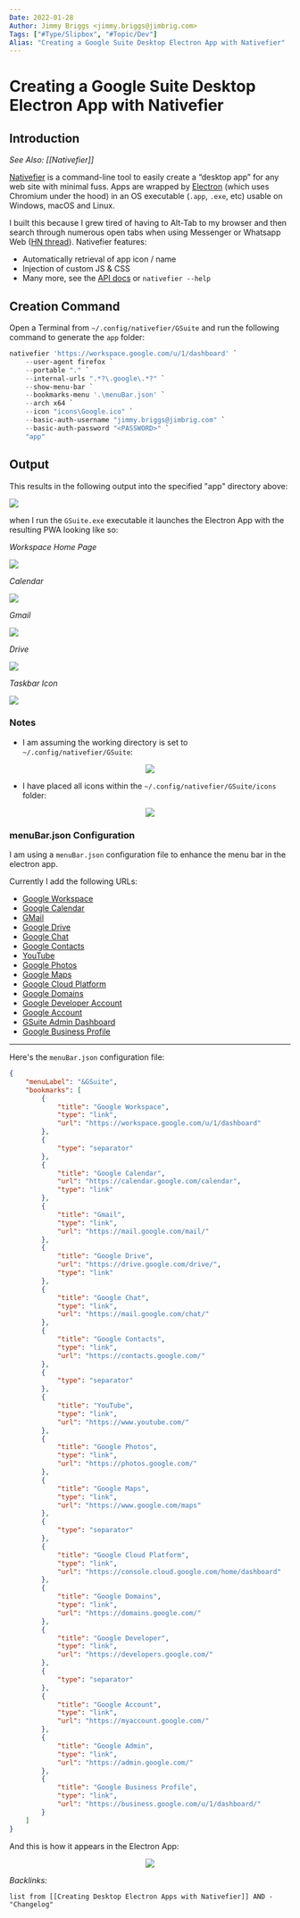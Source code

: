 ```yaml
---
Date: 2022-01-28
Author: Jimmy Briggs <jimmy.briggs@jimbrig.com>
Tags: ["#Type/Slipbox", "#Topic/Dev"]
Alias: "Creating a Google Suite Desktop Electron App with Nativefier"
---
```


# Creating a Google Suite Desktop Electron App with Nativefier

## Introduction

*See Also: [[Nativefier]]*

[Nativefier](https://github.com/nativefier/nativefier) is a command-line tool to easily create a “desktop app” for any web site with minimal fuss. Apps are wrapped by [Electron](https://www.electronjs.org/) (which uses Chromium under the hood) in an OS executable (`.app`, `.exe`, etc) usable on Windows, macOS and Linux.

I built this because I grew tired of having to Alt-Tab to my browser and then search through numerous open tabs when using Messenger or Whatsapp Web ([HN thread](https://news.ycombinator.com/item?id=10930718)). Nativefier features:

-   Automatically retrieval of app icon / name
-   Injection of custom JS & CSS
-   Many more, see the [API docs](https://github.com/nativefier/nativefier/blob/master/API.md) or `nativefier --help`


## Creation Command

Open a Terminal from `~/.config/nativefier/GSuite` and run the following command to generate the `app` folder:

```powershell
nativefier 'https://workspace.google.com/u/1/dashboard' `
	--user-agent firefox `
	--portable "." `
	--internal-urls ".*?\.google\.*?" `
	--show-menu-bar `
	--bookmarks-menu '.\menuBar.json' `
	--arch x64 `
	--icon "icons\Google.ico" `
	--basic-auth-username "jimmy.briggs@jimbrig.com" `
	--basic-auth-password "<PASSWORD>" `
	"app"
```

## Output

This results in the following output into the specified "app" directory above:

![](https://i.imgur.com/ov13uHW.png)

when I run the `GSuite.exe` executable it launches the Electron App with the resulting PWA looking like so:

*Workspace Home Page*

![](https://i.imgur.com/LQF1zYV.png)

*Calendar*

![](https://i.imgur.com/KE5zEtI.png)

*Gmail*

![](https://i.imgur.com/NLLk6qA.png)

*Drive*

![](https://i.imgur.com/hswA04s.png)

*Taskbar Icon*

![](https://i.imgur.com/0czyaiN.png)



### Notes

- I am assuming the working directory is set to `~/.config/nativefier/GSuite`:

<center><img src="https://i.imgur.com/xCVtaoN.png" /></center>

- I have placed all icons within the `~/.config/nativefier/GSuite/icons` folder:

<center><img src="https://i.imgur.com/QA1woKJ.png" /></center>

### menuBar.json Configuration

I am using a `menuBar.json` configuration file to enhance the menu bar in the electron app.
	
Currently I add the following URLs:
	
- [Google Workspace]()  
- [Google Calendar]()  
- [GMail]()  
- [Google Drive]()  
- [Google Chat]()  
- [Google Contacts]()  
- [YouTube]()  
- [Google Photos]()  
- [Google Maps]()  
- [Google Cloud Platform]()  
- [Google Domains]()  
- [Google Developer Account]()  
- [Google Account]()  
- [GSuite Admin Dashboard]()  
- [Google Business Profile]()  

***

Here's the `menuBar.json` configuration file:

```JSON
{
    "menuLabel": "&GSuite",
    "bookmarks": [
		{
			"title": "Google Workspace",
			"type": "link",
			"url": "https://workspace.google.com/u/1/dashboard"
		},
		{
			"type": "separator"
		},
        {
            "title": "Google Calendar",
            "url": "https://calendar.google.com/calendar",
            "type": "link"
        },
        {
            "title": "Gmail",
            "type": "link",
            "url": "https://mail.google.com/mail/"
        },
        {
            "title": "Google Drive",
            "url": "https://drive.google.com/drive/",
            "type": "link"
        },
        {
            "title": "Google Chat",
            "type": "link",
            "url": "https://mail.google.com/chat/"
        },
        {
            "title": "Google Contacts",
            "type": "link",
            "url": "https://contacts.google.com/"
        },
        {
            "type": "separator"
        },
        {
            "title": "YouTube",
            "type": "link",
            "url": "https://www.youtube.com/"
        },
        {
            "title": "Google Photos",
            "type": "link",
            "url": "https://photos.google.com/"
        },
        {
            "title": "Google Maps",
            "type": "link",
            "url": "https://www.google.com/maps"
        },
        {
            "type": "separator"
        },
        {
            "title": "Google Cloud Platform",
            "type": "link",
            "url": "https://console.cloud.google.com/home/dashboard"
        },
        {
            "title": "Google Domains",
            "type": "link",
            "url": "https://domains.google.com/"
        },
        {
            "title": "Google Developer",
            "type": "link",
            "url": "https://developers.google.com/"
        },
        {
            "type": "separator"
        },
        {
            "title": "Google Account",
            "type": "link",
            "url": "https://myaccount.google.com/"
        },
        {
            "title": "Google Admin",
            "type": "link",
            "url": "https://admin.google.com/"
        },
        {
            "title": "Google Business Profile",
            "type": "link",
            "url": "https://business.google.com/u/1/dashboard/"
        }
    ]
}
```

And this is how it appears in the Electron App:

<center><img src="https://i.imgur.com/Jb5wkbJ.png"/></center>



*Backlinks:*

```dataview
list from [[Creating Desktop Electron Apps with Nativefier]] AND -"Changelog"
```